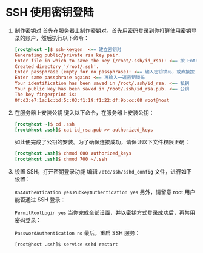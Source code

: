 # SSH 使用密钥登陆

1. 制作密钥对
首先在服务器上制作密钥对。首先用密码登录到你打算使用密钥登录的账户，然后执行以下命令：

    ```ini
    [root@host ~]$ ssh-keygen  <== 建立密钥对
    Generating public/private rsa key pair.
    Enter file in which to save the key (/root/.ssh/id_rsa): <== 按 Enter
    Created directory '/root/.ssh'.
    Enter passphrase (empty for no passphrase): <== 输入密钥锁码，或直接按 Enter 留空
    Enter same passphrase again: <== 再输入一遍密钥锁码
    Your identification has been saved in /root/.ssh/id_rsa. <== 私钥
    Your public key has been saved in /root/.ssh/id_rsa.pub. <== 公钥
    The key fingerprint is:
    0f:d3:e7:1a:1c:bd:5c:03:f1:19:f1:22:df:9b:cc:08 root@host
    ```

2. 在服务器上安装公钥
   键入以下命令，在服务器上安装公钥：
    ```ini
    [root@host ~]$ cd .ssh
    [root@host .ssh]$ cat id_rsa.pub >> authorized_keys 
    ```
    如此便完成了公钥的安装。为了确保连接成功，请保证以下文件权限正确：
    ```ini
    [root@host .ssh]$ chmod 600 authorized_keys
    [root@host .ssh]$ chmod 700 ~/.ssh
    ```

3. 设置 SSH，打开密钥登录功能
    编辑 `/etc/ssh/sshd_config` 文件，进行如下设置：

    `RSAAuthentication yes`
    `PubkeyAuthentication yes`
    另外，请留意 root 用户能否通过 SSH 登录：

    `PermitRootLogin yes`
    当你完成全部设置，并以密钥方式登录成功后，再禁用密码登录：

    `PasswordAuthentication no`
    最后，重启 SSH 服务：

    `[root@host .ssh]$ service sshd restart`

    
